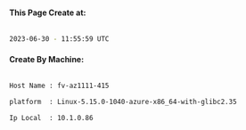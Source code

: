 
   
#### This Page Create at:

```bash

2023-06-30 - 11:55:59 UTC

```

#### Create By Machine:

```bash

Host Name : fv-az1111-415

platform  : Linux-5.15.0-1040-azure-x86_64-with-glibc2.35

Ip Local  : 10.1.0.86

```

